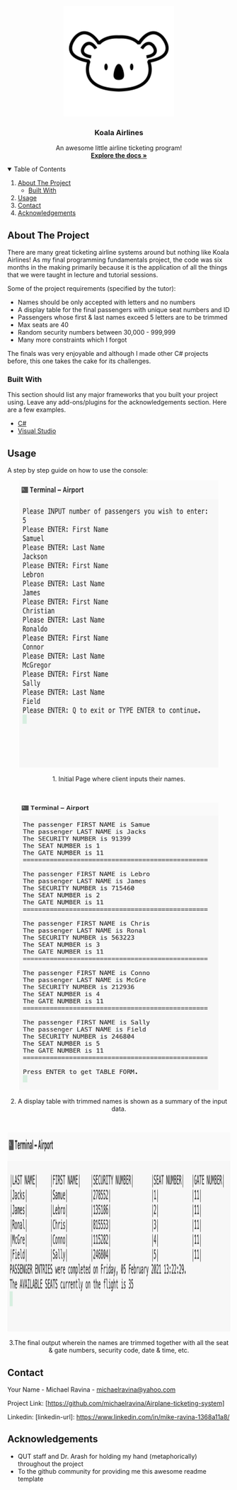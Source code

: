 <!-- Airplane Ticketing System -->
<br />
<p align="center">
 
 <img src="Images/koala_logo.png" width="250" height="250">
  <h3 align="center">Koala Airlines</h3>
  <p align="center">
    An awesome little airline ticketing program! 
    <br />
    <a href="https://github.com/michaelravina/Airplane-ticketing-system"><strong>Explore the docs »</strong></a>
    <br />
  </p>
</p>

<!-- TABLE OF CONTENTS -->
<details open="open">
  <summary>Table of Contents</summary>
  <ol>
    <li>
      <a href="#about-the-project">About The Project</a>
      <ul>
        <li><a href="#built-with">Built With</a></li>
      </ul>
    </li>
    <li><a href="#usage">Usage</a></li>
    <li><a href="#contact">Contact</a></li>
    <li><a href="#acknowledgements">Acknowledgements</a></li>
  </ol>
</details>



<!-- ABOUT THE PROJECT -->
## About The Project

There are many great ticketing airline systems around but nothing like Koala Airlines! As my final programming fundamentals project, the code was six months in the making primarily because it is the application of all the things that we were taught in lecture and tutorial sessions. 

Some of the project requirements (specified by the tutor):
* Names should be only accepted with letters and no numbers
* A display table for the final passengers with unique seat numbers and ID
* Passengers whose first & last names exceed 5 letters are to be trimmed
* Max seats are 40
* Random security numbers between 30,000 - 999,999
* Many more constraints which I forgot

The finals was very enjoyable and although I made other C# projects before, this one takes the cake for its challenges.


### Built With

This section should list any major frameworks that you built your project using. Leave any add-ons/plugins for the acknowledgements section. Here are a few examples.
* [C#](https://docs.microsoft.com/en-us/dotnet/csharp/)
* [Visual Studio](https://visualstudio.microsoft.com/)



<!-- USAGE EXAMPLES -->
## Usage

A step by step guide on how to use the console: 
<p align="center">
<img src = "Images/1st%20SS.png" width = "450" height = "650">
</p>

<p align="center">
1. Initial Page where client inputs their names. 
</p>

<br />
<p align="center">
<img src = "Images/2nd%20SS.png" width = "450" height = "650">
</p>

<p align="center">
2. A display table with trimmed names is shown as a summary of the input data.
</p>

<br />
<p align="center">
<img src = "Images/3rd%20SS.png" width = "700" height = "450">
</p>

<p align="center">
3.The final output wherein the names are trimmed together with all the seat & gate numbers, security code, date & time, etc.
</p>




<!-- CONTACT -->
## Contact

Your Name - Michael Ravina - michaelravina@yahoo.com

Project Link: [https://github.com/michaelravina/Airplane-ticketing-system]

Linkedin: [linkedin-url]: https://www.linkedin.com/in/mike-ravina-1368a11a8/



<!-- ACKNOWLEDGEMENTS -->
## Acknowledgements
* QUT staff and Dr. Arash for holding my hand (metaphorically) throughout the project
* To the github community for providing me this awesome readme template
